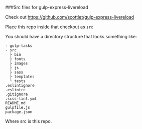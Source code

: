 ###Src files for gulp-express-livereload

Check out https://github.com/scottlet/gulp-express-livereload

Place this repo inside that checkout as ```src```

You should have a directory structure that looks something like:

```
- gulp-tasks
- src
  ├ bin
  ├ fonts
  ├ images
  ├ js
  ├ sass
  ├ templates
  └ tests
.eslintignore
.eslintrc
.gitignore
.scss-lint.yml
README.md
gulpfile.js
package.json
```

Where src is this repo.
